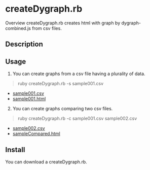 createDygraph.rb
====

Overview
createDygraph.rb creates html with graph by dygraph-combined.js from csv files.

## Description

## Usage
1. You can create graphs from a csv file having a plurality of data.

> ruby createDygraph.rb -s sample001.csv

* [sample001.csv](./sample/sample001.csv)
* [sample001.html](./sample/sample001.html)

2. You can create graphs comparing two csv files.

> ruby createDygraph.rb -c sample001.csv sample002.csv

* [sample002.csv](./sample/sample002.csv)
* [sampleCompared.html](./sample/sampleCompared.html)


## Install
You can download a createDygraph.rb.

